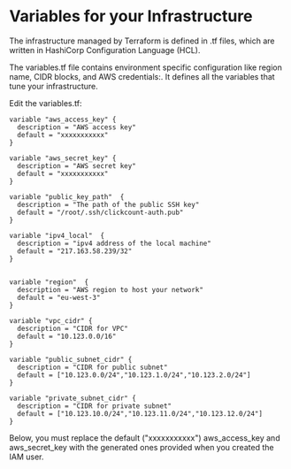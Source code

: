 # Variables for your Infrastructure

The infrastructure managed by Terraform is defined in .tf files, which are written in HashiCorp Configuration Language (HCL). 

The variables.tf file contains environment specific configuration like region name, CIDR blocks, and AWS credentials:.
It defines all the variables that tune your infrastructure.

Edit the variables.tf:
```console
variable "aws_access_key" {
  description = "AWS access key"
  default = "xxxxxxxxxxx"
}

variable "aws_secret_key" {
  description = "AWS secret key"
  default = "xxxxxxxxxxx"
}

variable "public_key_path"  {
  description = "The path of the public SSH key"
  default = "/root/.ssh/clickcount-auth.pub"
}

variable "ipv4_local"  {
  description = "ipv4 address of the local machine"
  default = "217.163.58.239/32"
}


variable "region"  {
  description = "AWS region to host your network"
  default = "eu-west-3"
}

variable "vpc_cidr" {
  description = "CIDR for VPC"
  default = "10.123.0.0/16"
}

variable "public_subnet_cidr" {
  description = "CIDR for public subnet"
  default = ["10.123.0.0/24","10.123.1.0/24","10.123.2.0/24"]
}

variable "private_subnet_cidr" {
  description = "CIDR for private subnet"
  default = ["10.123.10.0/24","10.123.11.0/24","10.123.12.0/24"]
}
```

Below, you must replace the default ("xxxxxxxxxxx") aws_access_key and aws_secret_key with the generated ones provided when you created the IAM user.



